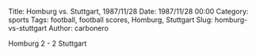 Title: Homburg vs. Stuttgart, 1987/11/28
Date: 1987/11/28 00:00
Category: sports
Tags: football, football scores, Homburg, Stuttgart
Slug: homburg-vs-stuttgart
Author: carbonero


Homburg 2 - 2 Stuttgart
